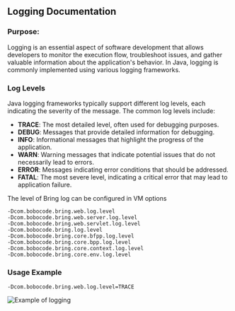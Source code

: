 ## Logging Documentation


### Purpose:

Logging is an essential aspect of software development that allows developers to monitor the execution flow, troubleshoot issues, and gather valuable information about the application's behavior. In Java, logging is commonly implemented using various logging frameworks.

### Log Levels

Java logging frameworks typically support different log levels, each indicating the severity of the message. The common log levels include:

- **TRACE**: The most detailed level, often used for debugging purposes.
- **DEBUG**: Messages that provide detailed information for debugging.
- **INFO**: Informational messages that highlight the progress of the application.
- **WARN**: Warning messages that indicate potential issues that do not necessarily lead to errors.
- **ERROR**: Messages indicating error conditions that should be addressed.
- **FATAL**: The most severe level, indicating a critical error that may lead to application failure.

The level of Bring log can be configured in VM options

```
-Dcom.bobocode.bring.web.log.level
-Dcom.bobocode.bring.web.server.log.level
-Dcom.bobocode.bring.web.servlet.log.level
-Dcom.bobocode.bring.log.level
-Dcom.bobocode.bring.core.bfpp.log.level
-Dcom.bobocode.bring.core.bpp.log.level
-Dcom.bobocode.bring.core.context.log.level
-Dcom.bobocode.bring.core.env.log.level
```

### Usage Example

```
-Dcom.bobocode.bring.web.log.level=TRACE
```
![Example of logging](https://github.com/BlyznytsiaOrg/bring/assets/66901090/c4aea013-15ca-4eab-9898-feb465937eb6)